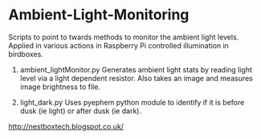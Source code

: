 # Ambient-Light-Monitoring

Scripts to point to twards methods to monitor the ambient light levels. Applied in various actions in Raspberry Pi controlled illumination in birdboxes. 

1) ambient_lightMonitor.py
Generates ambient light stats by reading light level via a light dependent resistor.
Also takes an image and measures image brightness to file.

2) light_dark.py
Uses pyephem python module to identify if it is before dusk (ie light) or after dusk (ie dark).

http://nestboxtech.blogspot.co.uk/
